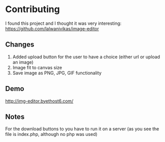 # Contributing
I found this project and I thought it was very interesting:
https://github.com/lalwanivikas/image-editor

## Changes
1. Added upload button for the user to have a choice (either url or upload an image)
2. Image fit to canvas size
3. Save image as PNG, JPG, GIF functionality

## Demo
http://img-editor.byethost6.com/

## Notes
For the download buttons to you have to run it on a server (as you see the file is index.php, although no php was used)